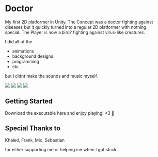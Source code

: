 # Doctor

My first 2D platformer in Unity. The Concept was a doctor fighting against diseases but it quickly turned into a regular 2D platformer with nothing special. The Player is now a bird? fighting against virus-like creatures. 

I did all of the 
* animations
* background designs
* programming
* etc

but I didnt make the sounds and music myself.

![](https://media.giphy.com/media/JmVIdPdAc0U9rGa6Vc/giphy.gif)
![](https://media.giphy.com/media/hSWKcFD8ZvycGaMsu3/giphy.gif)
![](https://media.giphy.com/media/ThugAhcKyJXZnr4yob/giphy.gif)
![](https://media.giphy.com/media/Xd0ytUOqKZ4GLvJZVk/giphy.gif)


## Getting Started

Download the executable here and enjoy playing! <3 :rocket:

## Special Thanks to

Khaled,
Frank,
Mio,
Sebastian

for either supporting me or helping me when I got stuck.

